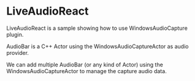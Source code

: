 # LiveAudioReact

LiveAudioReact is a sample showing how to use WindowsAudioCapture plugin.

AudioBar is a C++ Actor using the WindowsAudioCaptureActor as audio provider.

We can add multiple AudioBar (or any kind of Actor) using the WindowsAudioCaptureActor to manage the capture audio data.
